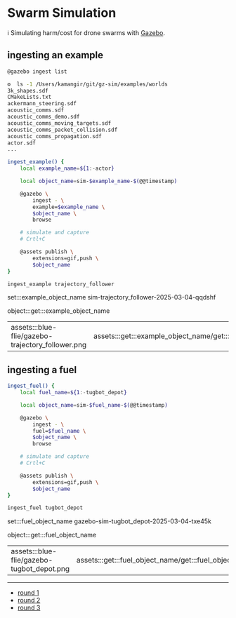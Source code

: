 # Swarm Simulation

ℹ️ Simulating harm/cost for drone swarms with [Gazebo](https://gazebosim.org/home).

## ingesting an example

```bash
@gazebo ingest list
```
```bash
⚙️  ls -1 /Users/kamangir/git/gz-sim/examples/worlds
3k_shapes.sdf
CMakeLists.txt
ackermann_steering.sdf
acoustic_comms.sdf
acoustic_comms_demo.sdf
acoustic_comms_moving_targets.sdf
acoustic_comms_packet_collision.sdf
acoustic_comms_propagation.sdf
actor.sdf
...
```

```bash
ingest_example() {
    local example_name=${1:-actor}

    local object_name=sim-$example_name-$(@@timestamp)

    @gazebo \
        ingest - \
        example=$example_name \
        $object_name \
        browse

    # simulate and capture
    # Crtl+C

    @assets publish \
        extensions=gif,push \
        $object_name
}

ingest_example trajectory_follower
```

set:::example_object_name sim-trajectory_follower-2025-03-04-qqdshf

object:::get:::example_object_name

| | |
|-|-|
| assets:::blue-flie/gazebo-trajectory_follower.png | assets:::get:::example_object_name/get:::example_object_name.gif |

## ingesting a fuel

```bash
ingest_fuel() {
    local fuel_name=${1:-tugbot_depot}

    local object_name=sim-$fuel_name-$(@@timestamp)

    @gazebo \
        ingest - \
        fuel=$fuel_name \
        $object_name \
        browse

    # simulate and capture
    # Crtl+C

    @assets publish \
        extensions=gif,push \
        $object_name
}

ingest_fuel tugbot_depot
```

set:::fuel_object_name gazebo-sim-tugbot_depot-2025-03-04-txe45k

object:::get:::fuel_object_name

| | |
|-|-|
| assets:::blue-flie/gazebo-tugbot_depot.png | assets:::get:::fuel_object_name/get:::fuel_object_name.gif |

---

- [round 1](./gazebo-01.md)
- [round 2](./gazebo-02.md)
- [round 3](./gazebo-03.md)